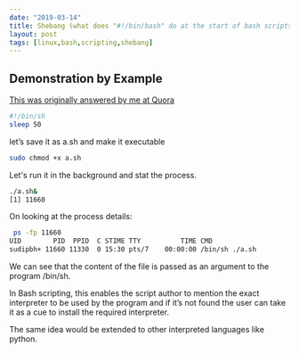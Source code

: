 ```yaml
---
date: "2019-03-14"
title: Shebang (what does "#!/bin/bash" do at the start of bash scripts?)
layout: post
tags: [linux,bash,scripting,shebang]
---
```


## Demonstration by Example

[This was originally answered by me at Quora](https://qr.ae/TW73hg)

```bash
#!/bin/sh
sleep 50
```
let’s save it as a.sh and make it executable
```bash
sudo chmod +x a.sh
```
Let's run it in the background and stat the process.
```bash
./a.sh&
[1] 11660
```
On looking at the process details:

```bash
 ps -fp 11660
UID        PID  PPID  C STIME TTY          TIME CMD
sudipbh+ 11660 11330  0 15:30 pts/7    00:00:00 /bin/sh ./a.sh
```

We can see that the content of the file is passed as an argument to the program /bin/sh.

In Bash scripting, this enables the script author to mention the exact interpreter to be used by the program and if it’s not found the user can take it as a cue to install the required interpreter.

The same idea would be extended to other interpreted languages like python.

